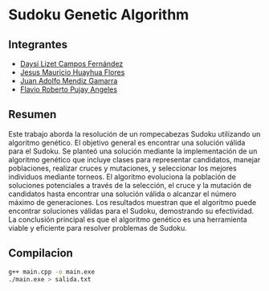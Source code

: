 # Sudoku Genetic Algorithm

## Integrantes
- [Daysi Lizet Campos Fernández](https://github.com/BangBanguwu)
- [Jesus Mauricio Huayhua Flores](https://github.com/JesusHuayhua)
- [Juan Adolfo Mendiz Gamarra](https://github.com/Medz-10)
- [Flavio Roberto Pujay Angeles](https://github.com/JAYPU-11)

## Resumen

Este trabajo aborda la resolución de un rompecabezas Sudoku utilizando un algoritmo genético.
El objetivo general es encontrar una solución válida para el Sudoku.
Se planteó una solución mediante la implementación de un algoritmo genético que incluye clases
para representar candidatos, manejar poblaciones, realizar cruces y mutaciones, y seleccionar
los mejores individuos mediante torneos. El algoritmo evoluciona la población de soluciones potenciales
a través de la selección, el cruce y la mutación de candidatos hasta encontrar una solución válida
o alcanzar el número máximo de generaciones. Los resultados muestran que el algoritmo puede encontrar
soluciones válidas para el Sudoku, demostrando su efectividad. La conclusión principal es que el algoritmo
genético es una herramienta viable y eficiente para resolver problemas de Sudoku.


## Compilacion

```bash
g++ main.cpp -o main.exe
./main.exe > salida.txt
```